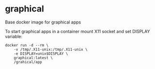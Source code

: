 # graphical
Base docker image for graphical apps

To start graphical apps in a container mount X11 socket and set DISPLAY variable:

```
docker run -d --rm \
	-v /tmp/.X11-unix:/tmp/.X11-unix \
	-e DISPLAY=unix$DISPLAY \
	graphical:latest \
	/grahical/app
```
